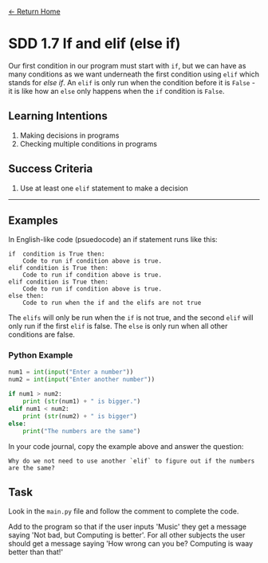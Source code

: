 [<- Return Home](https://speysidecs.github.io/)
# SDD 1.7 If and elif (else if) 

Our first condition in our program must start with `if`, but we can have as many conditions as we want underneath the first condition using `elif` which stands for *else if*. An `elif` is only run when the condition before it is `False` - it is like how an `else` only happens when the `if` condition is `False`.

  ## Learning Intentions
  1. Making decisions in programs
  2. Checking multiple conditions in programs

## Success Criteria
1. Use at least one `elif` statement to make a decision

---
## Examples

In English-like code (psuedocode) an if statement runs like this:

```
if  condition is True then:
	Code to run if condition above is true. 
elif condition is True then: 
	Code to run if condition above is true.
elif condition is True then:
	Code to run if condition above is true.
else then:
	Code to run when the if and the elifs are not true
```
The `elifs` will only be run when the `if` is not true, and the second `elif` will only run if the first `elif` is false. The `else` is only run when all other conditions are false.

### Python Example

```python
num1 = int(input("Enter a number"))
num2 = int(input("Enter another number"))
 
if num1 > num2:
	print (str(num1) + " is bigger.")
elif num1 < num2:
	print (str(num2) + " is bigger")
else:
	print("The numbers are the same")
```
In your code journal, copy the example above and answer the question:

	Why do we not need to use another `elif` to figure out if the numbers are the same?

 ## Task
 Look in the `main.py` file and follow the comment to complete the code.

Add to the program so that if the user inputs 'Music' they get a message saying 'Not bad, but Computing is better'.  For all other subjects the user should get a message saying 'How wrong can you be? Computing is waay better than that!'